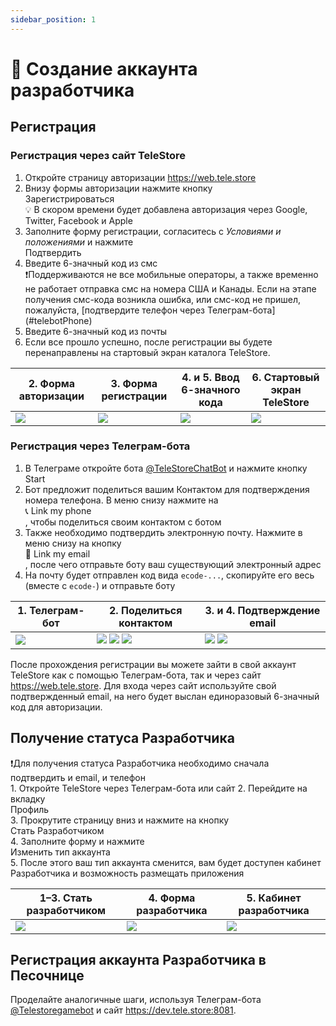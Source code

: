 ```yaml
---
sidebar_position: 1
---
```


# 👤 Создание аккаунта разработчика

## Регистрация

[//]: # (<div className="important">❗Временно регистрация работает только через Телеграм-бота</div>)

### Регистрация через сайт TeleStore

1. Откройте страницу авторизации https://web.tele.store
2. Внизу формы авторизации нажмите кнопку <div className="button">Зарегистрироваться</div>
   <div className="hint">💡 В скором времени будет добавлена авторизация через Google, Twitter, Facebook и Apple</div>
3. Заполните форму регистрации, согласитесь с *Условиями и положениями* и нажмите <div className="button">
   Подтвердить</div>
4. Введите 6-значный код из смс
   <div className="important">❗Поддерживаются не все мобильные операторы, а также временно не работает отправка смс на номера США и Канады. Если на этапе получения смс-кода возникла ошибка, или смс-код не пришел, пожалуйста, [подтвердите телефон через Телеграм-бота](#telebotPhone)</div>
5. Введите 6-значный код из почты
6. Если все прошло успешно, после регистрации вы будете перенаправлены на стартовый экран каталога TeleStore.

| 2. Форма авторизации                       | 3. Форма регистрации                       | 4. и 5. Ввод 6-значного кода               | 6. Стартовый экран TeleStore               |
|--------------------------------------------|--------------------------------------------|--------------------------------------------|--------------------------------------------|
| ![](/img/docs/developer-account-01-01.png) | ![](/img/docs/developer-account-01-02.png) | ![](/img/docs/developer-account-01-03.png) | ![](/img/docs/developer-account-01-04.png) |

<a name="telebotPhone"></a>

### Регистрация через Телеграм-бота

1. В Телеграме откройте бота [@TeleStoreChatBot](https://t.me/TeleStoreChatBot) и нажмите кнопку Start
2. Бот предложит поделиться вашим Контактом для подтверждения номера телефона. В меню снизу нажмите
   на <div className="button">📞 Link my phone</div>, чтобы поделиться своим контактом с ботом
3. Также необходимо подтвердить электронную почту. Нажмите в меню снизу на кнопку <div className="button">📧 Link my
   email</div>, после чего отправьте боту ваш существующий электронный адрес
4. На почту будет отправлен код вида `ecode-...`, скопируйте его весь (вместе с `ecode-`) и отправьте боту

|  1. Телеграм-бот | 2. Поделиться контактом                                                                               |  3. и 4. Подтверждение email                               |
|-------------------------------------------|---------------------------------------------------------------------------------------------------------------------------------|---------------------------------------------------------------------------------------|
| ![](/img/docs/developer-account-02-01.png) | ![](/img/docs/developer-account-02-02.png) ![](/img/docs/developer-account-02-03.png) ![](/img/docs/developer-account-02-04.png) | ![](/img/docs/developer-account-02-05.png) ![](/img/docs/developer-account-02-06.png) |

[//]: # (<div className="disabled">)

[//]: # (</div>)


После прохождения регистрации вы можете зайти в свой аккаунт TeleStore как с помощью Телеграм-бота, так и через
сайт https://web.tele.store. Для входа через сайт используйте свой подтвержденный email, на него будет выслан
единоразовый 6-значный код для авторизации.

## Получение статуса Разработчика

<div className="important">❗Для получения статуса Разработчика необходимо сначала подтвердить и email, и телефон</div>
1. Откройте TeleStore через Телеграм-бота или сайт
2. Перейдите на вкладку <div className="button">Профиль</div>
3. Прокрутите страницу вниз и нажмите на кнопку <div className="button">Стать Разработчиком</div>
4. Заполните форму и нажмите <div className="button">Изменить тип аккаунта</div>
5. После этого ваш тип аккаунта сменится, вам будет доступен кабинет Разработчика и возможность размещать приложения

| 1–3. Стать разработчиком                      | 4. Форма разработчика                         | 5. Кабинет разработчика                       |
|-----------------------------------------------|-----------------------------------------------|-----------------------------------------------|
| ![](/img/docs/ru/developer-account-03-01.png) | ![](/img/docs/ru/developer-account-03-02.png) | ![](/img/docs/ru/developer-account-03-03.png) |

## Регистрация аккаунта Разработчика в Песочнице

Проделайте аналогичные шаги, используя Телеграм-бота [@Telestoregamebot](https://t.me/Telestoregamebot) и
сайт https://dev.tele.store:8081.